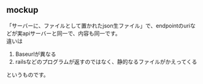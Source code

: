 ## mockup

「サーバーに、ファイルとして置かれたjson生ファイル」で、endpointのuriなどが実apiサーバーと同一で、内容も同一です。  
違いは  

1. Baseurlが異なる   
2. railsなどのプログラムが返すのではなく、静的なるファイルがかえってくる  

というものです。  
